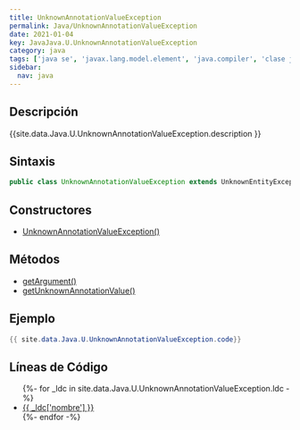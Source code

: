 ```yaml
---
title: UnknownAnnotationValueException
permalink: Java/UnknownAnnotationValueException
date: 2021-01-04
key: JavaJava.U.UnknownAnnotationValueException
category: java
tags: ['java se', 'javax.lang.model.element', 'java.compiler', 'clase java', 'Java 1.6']
sidebar: 
  nav: java
---
```


## Descripción
{{site.data.Java.U.UnknownAnnotationValueException.description }}

## Sintaxis
~~~java
public class UnknownAnnotationValueException extends UnknownEntityException
~~~

## Constructores
* [UnknownAnnotationValueException()](/Java/UnknownAnnotationValueException/UnknownAnnotationValueException/)

## Métodos
* [getArgument()](/Java/UnknownAnnotationValueException/getArgument)
* [getUnknownAnnotationValue()](/Java/UnknownAnnotationValueException/getUnknownAnnotationValue)

## Ejemplo
~~~java
{{ site.data.Java.U.UnknownAnnotationValueException.code}}
~~~

## Líneas de Código
<ul>
{%- for _ldc in site.data.Java.U.UnknownAnnotationValueException.ldc -%}
   <li>
       <a href="{{_ldc['url'] }}">{{ _ldc['nombre'] }}</a>
   </li>
{%- endfor -%}
</ul>
